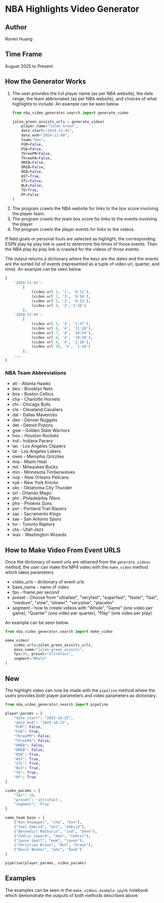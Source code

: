 # NBA Highlights Video Generator

## Author
Ronen Huang  

## Time Frame
August 2025 to Present

## How the Generator Works
1. The user provides the full player name (as per NBA website), the date range, the team abbreviated (as per NBA website), and choices of what highlights to include. An example can be seen below.
    ```python
    from nba_video_generator.search import generate_video

    jalen_green_assists_urls = generate_video(
        player_name="Jalen Green",
        date_start="2024-11-01", 
        date_end="2024-11-08",
        team="hou",
        FGM=False,
        FGA=False,
        ThreePM=False,
        ThreePA=False,
        OREB=False,
        DREB=False,
        REB=False, 
        AST=True,
        STL=False,
        BLK=False,
        TO=True,
        PF=False
    )
    ```
2. The program crawls the NBA website for links to the box score involving the player team.
3. The program crawls the team box score for links to the events involving the player.
4. The program crawls the player events for links to the videos.

If field goals or personal fouls are selected as highlight, the corresponding ESPN play by play link is used to determine the times of those events. Then the NBA play by play link is crawled for the videos of those events.

The output returns a dictionary where the keys are the dates and the events are the sorted list of events (represented as a tuple of video url, quarter, and time). An example can be seen below.
```python
{
    '2024-11-02':
        [
            (video url 1, '1', '8:12'),
            (video url 2, '3', '9:50'),
            (video url 3, '3', '8:52'),
            (video url 4, '3','2:38')
        ],
    '2024-11-04':
        [
            (video url 5, '3', '1:37'),
            (video url 6, '4', '11:28'),
            (video url 7, '4', '10:54'),
            (video url 8, '4', '10:28'),
            (video url 9, '4', '2:10'),
            (video url 10, '4', '1:34')
        ],
    ...
}
```


### NBA Team Abbreviations
- atl - Atlanta Hawks
- bkn	- Brooklyn Nets
- bos	- Boston Celtics
- cha	- Charlotte Hornets
- chi	- Chicago Bulls
- cle	- Cleveland Cavaliers
- dal	- Dallas Mavericks
- den	- Denver Nuggets
- det	- Detroit Pistons
- gsw	- Golden State Warriors
- hou - Houston Rockets
- ind	- Indiana Pacers
- lac - Los Angeles Clippers
- lal	- Los Angeles Lakers
- mem	- Memphis Grizzlies
- mia	- Miami Heat
- mil	- Milwaukee Bucks
- min	- Minnesota Timberwolves
- nop	- New Orleans Pelicans
- nyk	- New York Knicks
- okc	- Oklahoma City Thunder
- orl	- Orlando Magic
- phi	- Philadelphia 76ers
- phx	- Phoenix Suns
- por	- Portland Trail Blazers
- sac	- Sacramento Kings
- sas - San Antonio Spurs
- tor	- Toronto Raptors
- uta	- Utah Jazz
- was	- Washington Wizards

## How to Make Video From Event URLS
Once the dictionary of event urls are obtained from the ``generate_videos`` method, the user can make the MP4 video with the ``make_video`` method which takes parameters
- video_urls - dictionary of event urls
- base_name - name of video
- fps - frame per second
- preset - Choose from "ultrafast", "veryfast", "superfast", "faster", "fast", "medium", "slow", "slower", "veryslow", "placebo"
- segment - how to create videos with "Whole", "Game" (one video per game), "Quarter" (one video per quarter), "Play" (one video per play)

An example can be seen below.
```python
from nba_video_generator.search import make_video

make_video(
    video_urls=jalen_green_assists_urls,
    base_name="jalen_green_assists",
    fps=30, preset="ultrafast",
    segment="Whole"
)
```

## **New**
The highlight video can now be made with the ``pipeline`` method where the users provides both player parameters and video parameters as dictionary.
```python
from nba_video_generator.search import pipeline

player_params = {
    "date_start": "2025-10-25",
    "date_end": "2025-10-25",
    "FGM": False,
    "FGA": True,
    "ThreePM": False,
    "ThreePA": False,
    "OREB": False,
    "DREB": False,
    "REB": True,
    "AST": True,
    "STL": True,
    "BLK": True,
    "TO": True,
    "PF": True
}

video_params = {
    "fps": 30,
    "preset": 'ultrafast',
    "segment": 'Play'
}

name_team_base = [
    ("Kon Knueppel", "cha", "kon"),
    ("Joel Embiid", "phi", "embiid"),
    ("Bennedict Mathurin", "ind", "benn"),
    ("Cedric Coward", "mem", "cedric"),
    ("Javon Small", "mem", "javon"),
    ("Christian Braun", "den", "braun"),
    ("Devin Booker", "phx", "book")
]

pipeline(player_params, video_params)
```

## Examples
The examples can be seen in the ``make_videos_example.ipynb`` notebook which demonstrate the outputs of both methods described above.
